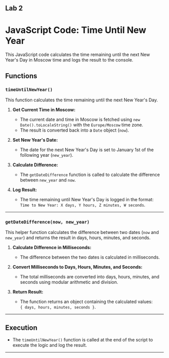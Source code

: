 ## Lab 2

# JavaScript Code: Time Until New Year

This JavaScript code calculates the time remaining until the next New Year's Day in Moscow time and logs the result to the console.

## Functions

### `timeUntilNewYear()`

This function calculates the time remaining until the next New Year's Day.

1. **Get Current Time in Moscow:**
   - The current date and time in Moscow is fetched using `new Date().toLocaleString()` with the `Europe/Moscow` time zone.
   - The result is converted back into a `Date` object (`now`).

2. **Set New Year's Date:**
   - The date for the next New Year's Day is set to January 1st of the following year (`new_year`).

3. **Calculate Difference:**
   - The `getDateDifference` function is called to calculate the difference between `new_year` and `now`.

4. **Log Result:**
   - The time remaining until New Year's Day is logged in the format:  
     `Time to New Year: X days, Y hours, Z minutes, W seconds`.

---

### `getDateDifference(now, new_year)`

This helper function calculates the difference between two dates (`now` and `new_year`) and returns the result in days, hours, minutes, and seconds.

1. **Calculate Difference in Milliseconds:**
   - The difference between the two dates is calculated in milliseconds.

2. **Convert Milliseconds to Days, Hours, Minutes, and Seconds:**
   - The total milliseconds are converted into days, hours, minutes, and seconds using modular arithmetic and division.

3. **Return Result:**
   - The function returns an object containing the calculated values:  
     `{ days, hours, minutes, seconds }`.

---

## Execution

- The `timeUntilNewYear()` function is called at the end of the script to execute the logic and log the result.

---
